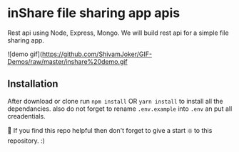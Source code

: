 # inShare file sharing app apis

Rest api using Node, Express, Mongo.
We will build rest api for a simple file sharing app.

![demo gif](https://github.com/ShivamJoker/GIF-Demos/raw/master/inshare%20demo.gif

## Installation

After download or clone run `npm install` OR `yarn install` to install all the dependancies.
also do not forget to rename `.env.example` into `.env` an put all creadentials.

🙏 If you find this repo helpful then don't forget to give a start ❇️ to this repository. :)
